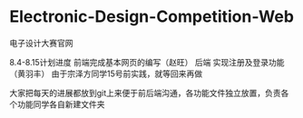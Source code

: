 # Electronic-Design-Competition-Web
电子设计大赛官网

8.4-8.15计划进度
前端完成基本网页的编写（赵旺）
后端 实现注册及登录功能（黄羽丰）
由于宗泽方同学15号前实践，就等回来再做

大家把每天的进展都放到git上来便于前后端沟通，各功能文件独立放置，负责各个功能同学各自新建文件夹
